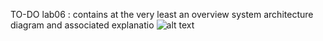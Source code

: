 TO-DO lab06 : contains at the very least an overview system architecture diagram and associated explanatio
![alt text](https://imgur.com/a/TaGdhYZ)
